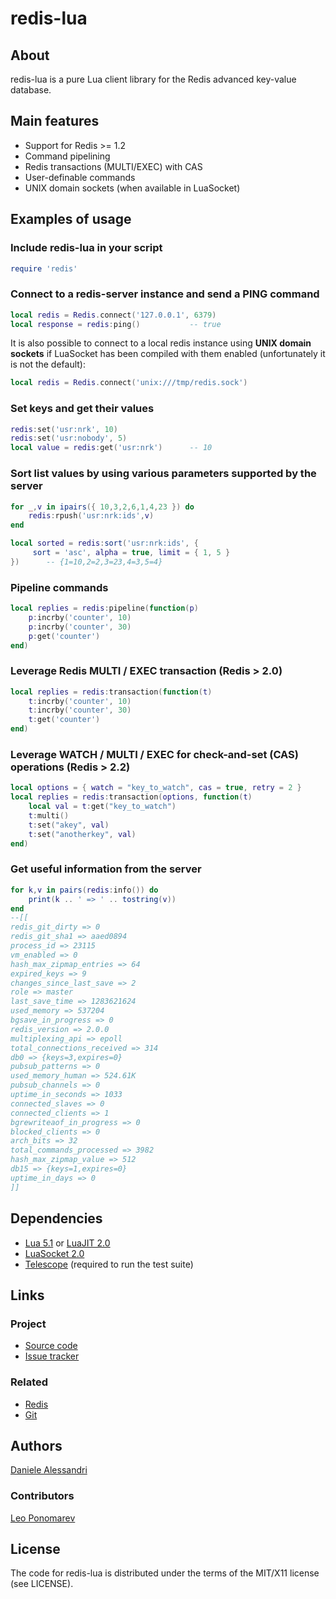 # redis-lua #

## About ##

redis-lua is a pure Lua client library for the Redis advanced key-value database.

## Main features ##

- Support for Redis >= 1.2
- Command pipelining
- Redis transactions (MULTI/EXEC) with CAS
- User-definable commands
- UNIX domain sockets (when available in LuaSocket)

## Examples of usage ##

### Include redis-lua in your script ###

``` lua
require 'redis'
```

### Connect to a redis-server instance and send a PING command ###

``` lua
local redis = Redis.connect('127.0.0.1', 6379)
local response = redis:ping()           -- true
```

It is also possible to connect to a local redis instance using __UNIX domain sockets__
if LuaSocket has been compiled with them enabled (unfortunately it is not the default):

``` lua
local redis = Redis.connect('unix:///tmp/redis.sock')
```

### Set keys and get their values ###

``` lua
redis:set('usr:nrk', 10)
redis:set('usr:nobody', 5)
local value = redis:get('usr:nrk')      -- 10
```

### Sort list values by using various parameters supported by the server ###

``` lua
for _,v in ipairs({ 10,3,2,6,1,4,23 }) do
    redis:rpush('usr:nrk:ids',v)
end

local sorted = redis:sort('usr:nrk:ids', {
     sort = 'asc', alpha = true, limit = { 1, 5 }
})      -- {1=10,2=2,3=23,4=3,5=4}
```

### Pipeline commands

``` lua
local replies = redis:pipeline(function(p)
    p:incrby('counter', 10)
    p:incrby('counter', 30)
    p:get('counter')
end)
```

### Leverage Redis MULTI / EXEC transaction (Redis > 2.0)

``` lua
local replies = redis:transaction(function(t)
    t:incrby('counter', 10)
    t:incrby('counter', 30)
    t:get('counter')
end)
```

### Leverage WATCH / MULTI / EXEC for check-and-set (CAS) operations (Redis > 2.2)

``` lua
local options = { watch = "key_to_watch", cas = true, retry = 2 }
local replies = redis:transaction(options, function(t)
    local val = t:get("key_to_watch")
    t:multi()
    t:set("akey", val)
    t:set("anotherkey", val)
end)
```

### Get useful information from the server ###

``` lua
for k,v in pairs(redis:info()) do
    print(k .. ' => ' .. tostring(v))
end
--[[
redis_git_dirty => 0
redis_git_sha1 => aaed0894
process_id => 23115
vm_enabled => 0
hash_max_zipmap_entries => 64
expired_keys => 9
changes_since_last_save => 2
role => master
last_save_time => 1283621624
used_memory => 537204
bgsave_in_progress => 0
redis_version => 2.0.0
multiplexing_api => epoll
total_connections_received => 314
db0 => {keys=3,expires=0}
pubsub_patterns => 0
used_memory_human => 524.61K
pubsub_channels => 0
uptime_in_seconds => 1033
connected_slaves => 0
connected_clients => 1
bgrewriteaof_in_progress => 0
blocked_clients => 0
arch_bits => 32
total_commands_processed => 3982
hash_max_zipmap_value => 512
db15 => {keys=1,expires=0}
uptime_in_days => 0
]]
```

## Dependencies ##

- [Lua 5.1](http://www.lua.org/) or [LuaJIT 2.0](http://luajit.org/)
- [LuaSocket 2.0](http://www.tecgraf.puc-rio.br/~diego/professional/luasocket/)
- [Telescope](http://telescope.luaforge.net/) (required to run the test suite)

## Links ##

### Project ###
- [Source code](http://github.com/nrk/redis-lua/)
- [Issue tracker](http://github.com/nrk/redis-lua/issues)

### Related ###
- [Redis](http://redis.io/)
- [Git](http://git-scm.com/)

## Authors ##

[Daniele Alessandri](mailto:suppakilla@gmail.com)

### Contributors ###

[Leo Ponomarev](http://github.com/slact/)

## License ##

The code for redis-lua is distributed under the terms of the MIT/X11 license (see LICENSE).
